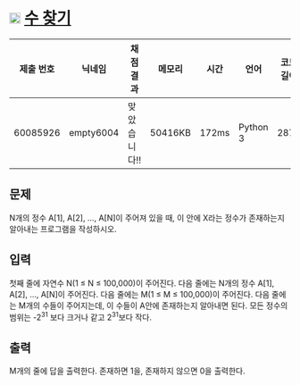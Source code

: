 # <img width="20px"  src="https://d2gd6pc034wcta.cloudfront.net/tier/7.svg" class="solvedac-tier"> [수 찾기](https://www.acmicpc.net/problem/1920) 

| 제출 번호 | 닉네임 | 채점 결과 | 메모리 | 시간 | 언어 | 코드 길이 |
|---|---|---|---|---|---|---|
|60085926|empty6004|맞았습니다!! |50416KB|172ms|Python 3|287B|

## 문제
<p>N개의 정수 A[1], A[2], …, A[N]이 주어져 있을 때, 이 안에 X라는 정수가 존재하는지 알아내는 프로그램을 작성하시오.</p>

## 입력
<p>첫째 줄에 자연수 N(1 ≤ N ≤ 100,000)이 주어진다. 다음 줄에는 N개의 정수 A[1], A[2], …, A[N]이 주어진다. 다음 줄에는 M(1 ≤ M ≤ 100,000)이 주어진다. 다음 줄에는 M개의 수들이 주어지는데, 이 수들이 A안에 존재하는지 알아내면 된다. 모든 정수의 범위는 -2<sup>31</sup> 보다 크거나 같고 2<sup>31</sup>보다 작다.</p>

## 출력
<p>M개의 줄에 답을 출력한다. 존재하면 1을, 존재하지 않으면 0을 출력한다.</p>

